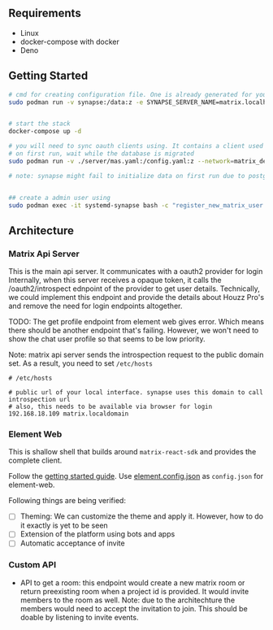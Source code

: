 ## Requirements

- Linux
- docker-compose with docker
- Deno

## Getting Started

```bash
# cmd for creating configuration file. One is already generated for you
sudo podman run -v synapse:/data:z -e SYNAPSE_SERVER_NAME=matrix.localhost -e SYNAPSE_REPORT_STATS=yes docker.io/matrixdotorg/synapse:latest generate


# start the stack
docker-compose up -d

# you will need to sync oauth clients using. It contains a client used by synapse to make the api calls
# on first run, wait while the database is migrated
sudo podman run -v ./server/mas.yaml:/config.yaml:z --network=matrix_default ghcr.io/matrix-org/matrix-authentication-service:main --config=/config.yaml config sync

# note: synapse might fail to initialize data on first run due to postgres taking some time to initialize. Simply restart synapse after few seconds


## create a admin user using 
sudo podman exec -it systemd-synapse bash -c "register_new_matrix_user -c /data/homeserver.yaml"
```

## Architecture

### Matrix Api Server

This is the main api server. It communicates with a oauth2 provider for login
Internally, when this server receives a opaque token, it calls the /oauth2/introspect ednpoint of 
the provider to get user details. Technically, we could implement this endpoint and provide the 
details about Houzz Pro's and remove the need for login endpoints altogether.

TODO: The get profile endpoint from element web gives error. Which means there should be another 
endpoint that's failing. However, we won't need to show the chat user profile so that seems to be low priority.

Note: matrix api server sends the introspection request to the public domain set. As a result, you need to set `/etc/hosts`

```
# /etc/hosts

# public url of your local interface. synapse uses this domain to call introspection url
# also, this needs to be available via browser for login
192.168.18.109 matrix.localdomain
```

### Element Web

This is shallow shell that builds around `matrix-react-sdk` and provides the complete client.

Follow the [getting started guide](https://github.com/vector-im/element-web/#setting-up-a-dev-environment). Use
[element.config.json](element.config.json) as `config.json` for element-web.

Following things are being verified:
- [ ] Theming: We can customize the theme and apply it. However, how to do it exactly is yet to be seen
- [ ] Extension of the platform using bots and apps
- [ ] Automatic acceptance of invite

### Custom API
- API to get a room: this endpoint would create a new matrix room or return preexisting room
	when a project id is provided. It would invite members to the room as well. Note: due to the architechture
	the members would need to accept the invitation to join. This should be doable by listening to 
	invite events.

